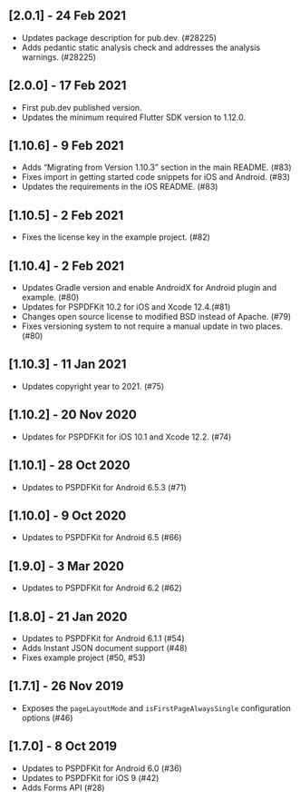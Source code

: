 ## [2.0.1] - 24 Feb 2021

- Updates package description for pub.dev. (#28225)
- Adds pedantic static analysis check and addresses the analysis warnings. (#28225)

## [2.0.0] - 17 Feb 2021

- First pub.dev published version.
- Updates the minimum required Flutter SDK version to 1.12.0.

## [1.10.6] - 9 Feb 2021

- Adds “Migrating from Version 1.10.3” section in the main README. (#83)
- Fixes import in getting started code snippets for iOS and Android. (#83)
- Updates the requirements in the iOS README. (#83)

## [1.10.5] - 2 Feb 2021

- Fixes the license key in the example project. (#82)

## [1.10.4] - 2 Feb 2021

- Updates Gradle version and enable AndroidX for Android plugin and example. (#80)
- Updates for PSPDFKit 10.2 for iOS and Xcode 12.4.(#81)
- Changes open source license to modified BSD instead of Apache. (#79)
- Fixes versioning system to not require a manual update in two places. (#80)

## [1.10.3] - 11 Jan 2021

- Updates copyright year to 2021. (#75)

## [1.10.2] - 20 Nov 2020

- Updates for PSPDFKit for iOS 10.1 and Xcode 12.2. (#74)

## [1.10.1] - 28 Oct 2020

- Updates to PSPDFKit for Android 6.5.3 (#71)

## [1.10.0] - 9 Oct 2020

- Updates to PSPDFKit for Android 6.5 (#66)

## [1.9.0] - 3 Mar 2020

- Updates to PSPDFKit for Android 6.2 (#62)

## [1.8.0] - 21 Jan 2020

- Updates to PSPDFKit for Android 6.1.1 (#54)
- Adds Instant JSON document support (#48)
- Fixes example project (#50, #53)

## [1.7.1] - 26 Nov 2019

- Exposes the `pageLayoutMode` and `isFirstPageAlwaysSingle` configuration options (#46)

## [1.7.0] - 8 Oct 2019

- Updates to PSPDFKit for Android 6.0 (#36)
- Updates to PSPDFKit for iOS 9 (#42)
- Adds Forms API (#28)
